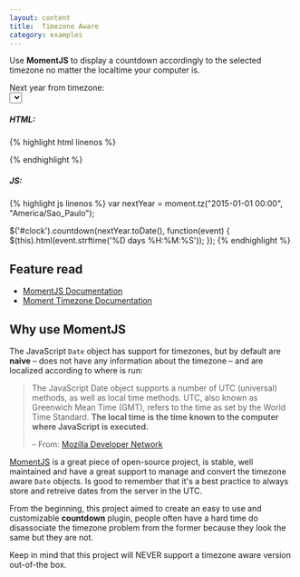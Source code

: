 ```yaml
---
layout: content
title:  Timezone Aware
category: examples
---
```


Use **MomentJS** to display a countdown accordingly to the selected timezone no matter the localtime your computer is.

<div class="example-base">
  <div class="header">
    Next year from timezone: <br>
    <select id="timezone"></select> <br>
  </div>
  <span id="clock"></span>
  <small id="iso"></small>
</div>

<script src="//cdnjs.cloudflare.com/ajax/libs/moment.js/2.10.3/moment-with-locales.min.js"></script>
<script src="//cdnjs.cloudflare.com/ajax/libs/moment-timezone/0.4.0/moment-timezone-with-data-2010-2020.min.js"></script>

<script type="text/javascript">
  // Handle timezone issue
  var $select = $('#timezone');
  var timezone = 'UTC';
  // Populate the timezone dropdown
  $.each(moment.tz.names(), function(i, value) {
    $select.append('<option value="%s">%s</option'.replace(/%s/g, value));
  });
  // Select the UTC
  $select.find('option[value="UTC"]').prop('selected', true);
  $select.change(function(event) {
    timezone = $(event.target).val();
    updateCountdown()
  });

  // Now the easy part, handle the countdown!
  var $clock = $('#clock');
  var $iso = $('#iso');
  $clock.on('update.countdown', function(event) {
    $(this).html(event.strftime('%D days %H:%M:%S'));
  });

  function updateCountdown() {
    var nextYear = new Date().getFullYear() + 1;
    var date = moment.tz("%Y-01-01 00:00".replace("%Y", nextYear), timezone);
    $clock.countdown(date.toDate());
    console.log(date.toISOString());
    $iso.html(date.format("YYYY-MM-DD HH:mm Z"));
  }

  // Run forrest run!
  updateCountdown();
</script>

##### HTML:
{% highlight html linenos %}
<!-- Include MomentJS library -->
<script src="moment.js"></script>
<script src="moment-timezone-with-data.js"></script>

<div id="clock"></div>
{% endhighlight %}

##### JS:
{% highlight js linenos %}
var nextYear = moment.tz("2015-01-01 00:00", "America/Sao_Paulo");

$('#clock').countdown(nextYear.toDate(), function(event) {
  $(this).html(event.strftime('%D days %H:%M:%S'));
});
{% endhighlight %}


## Feature read

- [MomentJS Documentation](http://momentjs.com/docs/)
- [Moment Timezone Documentation](http://momentjs.com/timezone/docs/)


## Why use MomentJS

The JavaScript `Date` object has support for timezones, but by default are **naive** – does not have any information about the timezone – and are localized according to where is run:

> The JavaScript Date object supports a number of UTC (universal) methods, as well as local time methods. UTC, also known as Greenwich Mean Time (GMT), refers to the time as set by the World Time Standard. **The local time is the time known to the computer where JavaScript is executed.**
>
> – From: [Mozilla Developer Network](https://developer.mozilla.org/en/docs/Web/JavaScript/Reference/Global_Objects/Date)

[MomentJS](http://momentjs.com/) is a great piece of open-source project, is stable, well maintained and have a great support to manage and convert the timezone aware `Date` objects. Is good to remember that it's a best practice to always store and retreive dates from the server in the UTC.

From the beginning, this project aimed to create an easy to use and customizable **countdown** plugin, people often have a hard time do disassociate the timezone problem from the former because they look the same but they are not.

Keep in mind that this project will NEVER support a timezone aware version out-of-the box.
